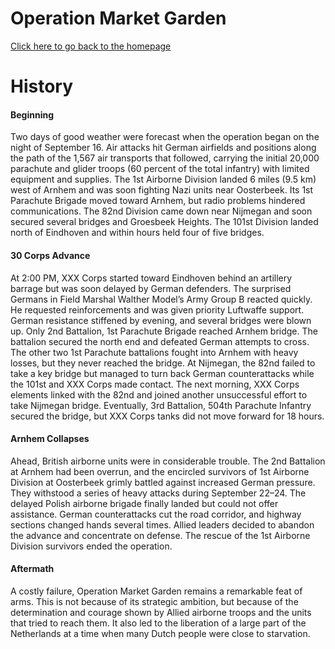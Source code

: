 <!DOCTYPE html>
<html>
  <head>
    <h1>Operation Market Garden</h1>
  </head>
  <body>
    <a href="/.README.md">Click here to go back to the homepage</a>
    <h1>History</h1>
      <h4>Beginning</h4>
        <p>Two days of good weather were forecast when the operation began on the night of September 16. Air attacks hit German airfields and positions along the path of the 1,567 air transports that followed, carrying the initial 20,000 parachute and glider troops (60 percent of the total infantry) with limited equipment and supplies. The 1st Airborne Division landed 6 miles (9.5 km) west of Arnhem and was soon fighting Nazi units near Oosterbeek. Its 1st Parachute Brigade moved toward Arnhem, but radio problems hindered communications. The 82nd Division came down near Nijmegan and soon secured several bridges and Groesbeek Heights. The 101st Division landed north of Eindhoven and within hours held four of five bridges.</p>
      <h4>30 Corps Advance</h4>
        <p>At 2:00 PM, XXX Corps started toward Eindhoven behind an artillery barrage but was soon delayed by German defenders. The surprised Germans in Field Marshal Walther Model’s Army Group B reacted quickly. He requested reinforcements and was given priority Luftwaffe support. German resistance stiffened by evening, and several bridges were blown up. Only 2nd Battalion, 1st Parachute Brigade reached Arnhem bridge. The battalion secured the north end and defeated German attempts to cross. The other two 1st Parachute battalions fought into Arnhem with heavy losses, but they never reached the bridge. At Nijmegan, the 82nd failed to take a key bridge but managed to turn back German counterattacks while the 101st and XXX Corps made contact. The next morning, XXX Corps elements linked with the 82nd and joined another unsuccessful effort to take Nijmegan bridge. Eventually, 3rd Battalion, 504th Parachute Infantry secured the bridge, but XXX Corps tanks did not move forward for 18 hours.</p>
      <h4>Arnhem Collapses</h4>
        <p>Ahead, British airborne units were in considerable trouble. The 2nd Battalion at Arnhem had been overrun, and the encircled survivors of 1st Airborne Division at Oosterbeek grimly battled against increased German pressure. They withstood a series of heavy attacks during September 22–24. The delayed Polish airborne brigade finally landed but could not offer assistance. German counterattacks cut the road corridor, and highway sections changed hands several times. Allied leaders decided to abandon the advance and concentrate on defense. The rescue of the 1st Airborne Division survivors ended the operation.</p>
      <h4>Aftermath</h4>
        <p>A costly failure, Operation Market Garden remains a remarkable feat of arms. This is not because of its strategic ambition, but because of the determination and courage shown by Allied airborne troops and the units that tried to reach them. It also led to the liberation of a large part of the Netherlands at a time when many Dutch people were close to starvation.</p>
  </body>
</html>


